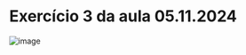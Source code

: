 # Exercício 3 da aula 05.11.2024
![image](https://github.com/user-attachments/assets/4ff07e46-3e0d-4448-81ca-19573332070b)
